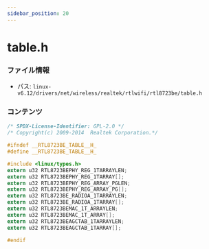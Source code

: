 ```yaml
---
sidebar_position: 20
---
```

# table.h

### ファイル情報

- パス: `linux-v6.12/drivers/net/wireless/realtek/rtlwifi/rtl8723be/table.h`

### コンテンツ

```h
/* SPDX-License-Identifier: GPL-2.0 */
/* Copyright(c) 2009-2014  Realtek Corporation.*/

#ifndef __RTL8723BE_TABLE__H_
#define __RTL8723BE_TABLE__H_

#include <linux/types.h>
extern u32 RTL8723BEPHY_REG_1TARRAYLEN;
extern u32 RTL8723BEPHY_REG_1TARRAY[];
extern u32 RTL8723BEPHY_REG_ARRAY_PGLEN;
extern u32 RTL8723BEPHY_REG_ARRAY_PG[];
extern u32 RTL8723BE_RADIOA_1TARRAYLEN;
extern u32 RTL8723BE_RADIOA_1TARRAY[];
extern u32 RTL8723BEMAC_1T_ARRAYLEN;
extern u32 RTL8723BEMAC_1T_ARRAY[];
extern u32 RTL8723BEAGCTAB_1TARRAYLEN;
extern u32 RTL8723BEAGCTAB_1TARRAY[];

#endif

```
